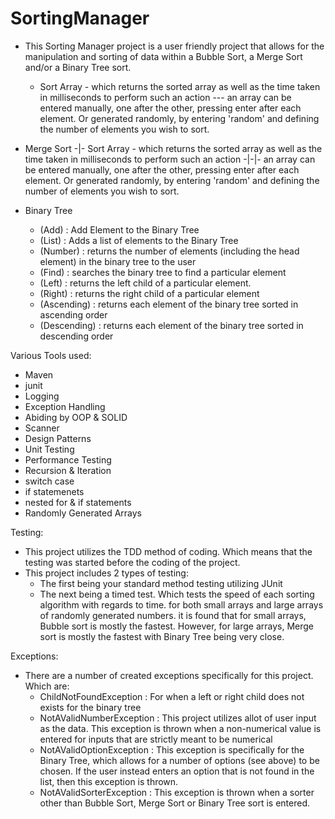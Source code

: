 # SortingManager
- This Sorting Manager project is a user friendly project that allows for the manipulation and sorting of data within a Bubble Sort, a Merge Sort and/or a Binary Tree sort. 
  - Sort Array - which returns the sorted array as well as the time taken in milliseconds to perform such an action
  --- an array can be entered manually, one after the other, pressing enter after each element. Or generated randomly, by entering 'random' and defining the number of elements you wish to sort.

- Merge Sort
-|- Sort Array - which returns the sorted array as well as the time taken in milliseconds to perform such an action
-|-|- an array can be entered manually, one after the other, pressing enter after each element. Or generated randomly, by entering 'random' and defining the number of elements you wish to sort.

- Binary Tree
  - (Add) : Add Element to the Binary Tree
  - (List) : Adds a list of elements to the Binary Tree
  - (Number) : returns the number of elements (including the head element) in the binary tree to the user
  - (Find) : searches the binary tree to find a particular element
  - (Left) : returns the left child of a particular element.
  - (Right) : returns the right child of a particular element
  - (Ascending) : returns each element of the binary tree sorted in ascending order
  - (Descending) : returns each element of the binary tree sorted in descending order


Various Tools used:
- Maven 
- junit
- Logging
- Exception Handling
- Abiding by OOP & SOLID
- Scanner
- Design Patterns
- Unit Testing 
- Performance Testing
- Recursion & Iteration
- switch case
- if statemenets
- nested for & if statements
- Randomly Generated Arrays


Testing:
- This project utilizes the TDD method of coding. Which means that the testing was started before the coding of the project.
- This project includes 2 types of testing:
  - The first being your standard method testing utilizing JUnit
  - The next being a timed test. Which tests the speed of each sorting algorithm with regards to time. for both small arrays and large arrays of randomly generated numbers. it is found that for small arrays, Bubble sort is mostly the fastest. However, for large arrays, Merge sort is mostly the fastest with Binary Tree being very close. 

Exceptions:
- There are a number of created exceptions specifically for this project. Which are:
  - ChildNotFoundException : For when a left or right child does not exists for the binary tree
  - NotAValidNumberException : This project utilizes allot of user input as the data. This exception is thrown when a non-numerical value is entered for inputs that are strictly meant to be numerical
  - NotAValidOptionException : This exception is specifically for the Binary Tree, which allows for a number of options (see above) to be chosen. If the user instead enters an option that is not found in the list, then this exception is thrown.
  - NotAValidSorterException : This exception is thrown when a sorter other than Bubble Sort, Merge Sort or Binary Tree sort is entered. 

